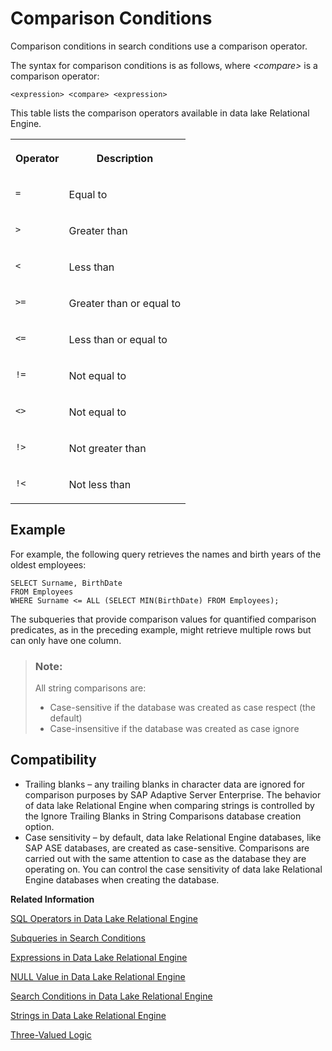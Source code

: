 <!-- loioa4fabf2584f21015a9d8c032cbfdc9a7 -->

# Comparison Conditions

Comparison conditions in search conditions use a comparison operator.



The syntax for comparison conditions is as follows, where *<compare\>* is a comparison operator:

```
<expression> <compare> <expression>
```

This table lists the comparison operators available in data lake Relational Engine.


<table>
<tr>
<th valign="top">

Operator



</th>
<th valign="top">

Description



</th>
</tr>
<tr>
<td valign="top">

`=`



</td>
<td valign="top">

Equal to



</td>
</tr>
<tr>
<td valign="top">

`>`



</td>
<td valign="top">

Greater than



</td>
</tr>
<tr>
<td valign="top">

`<`



</td>
<td valign="top">

Less than



</td>
</tr>
<tr>
<td valign="top">

`>=`



</td>
<td valign="top">

Greater than or equal to



</td>
</tr>
<tr>
<td valign="top">

`<=`



</td>
<td valign="top">

Less than or equal to



</td>
</tr>
<tr>
<td valign="top">

`!=`



</td>
<td valign="top">

Not equal to



</td>
</tr>
<tr>
<td valign="top">

`<>`



</td>
<td valign="top">

Not equal to



</td>
</tr>
<tr>
<td valign="top">

`!>`



</td>
<td valign="top">

Not greater than



</td>
</tr>
<tr>
<td valign="top">

`!<`



</td>
<td valign="top">

Not less than



</td>
</tr>
</table>



<a name="loioa4fabf2584f21015a9d8c032cbfdc9a7__iq_refbb_79"/>

## Example

For example, the following query retrieves the names and birth years of the oldest employees:

```
SELECT Surname, BirthDate 
FROM Employees 
WHERE Surname <= ALL (SELECT MIN(BirthDate) FROM Employees);
```

The subqueries that provide comparison values for quantified comparison predicates, as in the preceding example, might retrieve multiple rows but can only have one column.

> ### Note:  
> All string comparisons are:
> 
> -   Case-sensitive if the database was created as case respect \(the default\)
> -   Case-insensitive if the database was created as case ignore



<a name="loioa4fabf2584f21015a9d8c032cbfdc9a7__iq_refbb_80"/>

## Compatibility

-   Trailing blanks – any trailing blanks in character data are ignored for comparison purposes by SAP Adaptive Server Enterprise. The behavior of data lake Relational Engine when comparing strings is controlled by the Ignore Trailing Blanks in String Comparisons database creation option.
-   Case sensitivity – by default, data lake Relational Engine databases, like SAP ASE databases, are created as case-sensitive. Comparisons are carried out with the same attention to case as the database they are operating on. You can control the case sensitivity of data lake Relational Engine databases when creating the database.

**Related Information**  


[SQL Operators in Data Lake Relational Engine](sql-operators-in-data-lake-relational-engine-a4f0a69.md "These topics describe the arithmetic, string, and bitwise operators available in data lake Relational Engine.")

[Subqueries in Search Conditions](subqueries-in-search-conditions-a4fb435.md "A subquery is a SELECT statement enclosed in parentheses. Such a SELECT statement must contain one and only one select list item.")

[Expressions in Data Lake Relational Engine](expressions-in-data-lake-relational-engine-a4ee102.md "Expressions are formed from different kinds of elements, such as constants, column names, SQL operators, and subqueries.")

[NULL Value in Data Lake Relational Engine](null-value-in-data-lake-relational-engine-a5107a2.md "Use NULL to specify a value that is unknown, missing, or not applicable.")

[Search Conditions in Data Lake Relational Engine](search-conditions-in-data-lake-relational-engine-a4fa3d9.md "Conditions are used to choose a subset of the rows from a table, or in a control statement such as an IF statement to determine control of flow.")

[Strings in Data Lake Relational Engine](strings-in-data-lake-relational-engine-a4ed4ed.md "Strings are either literal strings, or expressions with CHAR or VARCHAR data types.")

[Three-Valued Logic](three-valued-logic-a501bc6.md "The AND, OR, NOT, and IS logical operators of SQL work in three-valued logic.")

